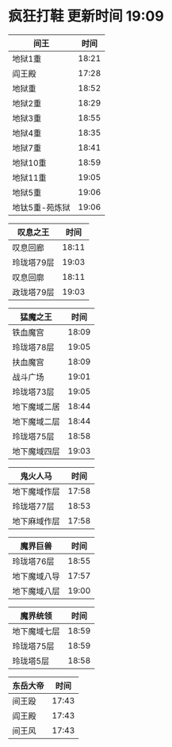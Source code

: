 # 疯狂打鞋 更新时间 19:09

| 间王   | 时间    |
|--------|-------|
| 地狱1重 | 18:21 |
| 阎王殿 | 17:28 |
| 地狱重 | 18:52 |
| 地狱2重 | 18:29 |
| 地狱3重 | 18:55 |
| 地狱4重 | 18:35 |
| 地狱7重 | 18:41 |
| 地狱10重 | 18:59 |
| 地狱11重 | 19:05 |
| 地狱5重 | 19:06 |
| 地钛5重-苑炼狱 | 19:06 |

| 叹息之王   | 时间    |
|--------|-------|
| 叹息回廊 | 18:11 |
| 玲珑塔79层 | 19:03 |
| 叹息回廓 | 18:11 |
| 政珑塔79层 | 19:03 |

| 猛魔之王   | 时间    |
|--------|-------|
| 铁血魔宫 | 18:09 |
| 玲珑塔78层 | 19:05 |
| 扶血魔宫 | 18:09 |
| 战斗广场 | 19:01 |
| 玲珑塔73层 | 19:05 |
| 地下魔域二居 | 18:44 |
| 地下魔域二层 | 18:44 |
| 玲珑塔75层 | 18:58 |
| 地下魔域四层 | 19:03 |

| 鬼火人马   | 时间    |
|--------|-------|
| 地下魔域作层 | 17:58 |
| 玲珑塔77层 | 18:53 |
| 地下麻域作层 | 17:58 |

| 魔界巨兽   | 时间    |
|--------|-------|
| 玲珑塔76层 | 18:55 |
| 地下魔域八导 | 17:57 |
| 地下魔域八层 | 19:00 |

| 魔界统领   | 时间    |
|--------|-------|
| 地下魔域七层 | 18:59 |
| 玲珑塔75层 | 18:59 |
| 玲珑塔5层 | 18:58 |

| 东岳大帝   | 时间    |
|--------|-------|
| 间王殴 | 17:43 |
| 阎王殿 | 17:43 |
| 间王风 | 17:43 |